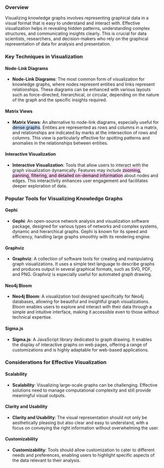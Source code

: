 ### Overview
Visualizing knowledge graphs involves representing graphical data in a visual format that is easy to understand and interact with. Effective visualization helps in revealing hidden patterns, understanding complex structures, and communicating insights clearly. This is crucial for data scientists, researchers, and decision-makers who rely on the graphical representation of data for analysis and presentation.

### Key Techniques in Visualization

#### Node-Link Diagrams
- **Node-Link Diagrams**: The most common form of visualization for knowledge graphs, where nodes represent entities and links represent relationships. These diagrams can be enhanced with various layouts such as force-directed, hierarchical, or circular, depending on the nature of the graph and the specific insights required.

#### Matrix Views
- **Matrix Views**: An alternative to node-link diagrams, especially useful for <mark style="background: #ADCCFFA6;">dense graphs</mark>. Entities are represented as rows and columns in a matrix, and relationships are indicated by marks at the intersection of rows and columns. This view is particularly effective for spotting patterns and anomalies in the relationships between entities.

#### Interactive Visualization
- **Interactive Visualization**: Tools that allow users to interact with the graph visualization dynamically. Features may include <mark style="background: #FFB8EBA6;">zooming, panning, filtering, and detailed on-demand information</mark> about nodes and edges. This interactivity enhances user engagement and facilitates deeper exploration of data.

### Popular Tools for Visualizing Knowledge Graphs

#### Gephi
- **Gephi**: An open-source network analysis and visualization software package, designed for various types of networks and complex systems, dynamic and hierarchical graphs. Gephi is known for its speed and efficiency, handling large graphs smoothly with its rendering engine.

#### Graphviz
- **Graphviz**: A collection of software tools for creating and manipulating graph visualizations. It uses a simple text language to describe graphs and produces output in several graphical formats, such as SVG, PDF, and PNG. Graphviz is especially useful for automated graph drawing.

#### Neo4j Bloom
- **Neo4j Bloom**: A visualization tool designed specifically for Neo4j databases, allowing for beautiful and insightful graph visualizations. Bloom enables users to explore and interact with their data through a simple and intuitive interface, making it accessible even to those without technical expertise.

#### Sigma.js
- **Sigma.js**: A JavaScript library dedicated to graph drawing. It enables the display of interactive graphs on web pages, offering a range of customizations and is highly adaptable for web-based applications.

### Considerations for Effective Visualization

#### Scalability
- **Scalability**: Visualizing large-scale graphs can be challenging. Effective solutions need to manage computational complexity and still provide meaningful visual outputs.

#### Clarity and Usability
- **Clarity and Usability**: The visual representation should not only be aesthetically pleasing but also clear and easy to understand, with a focus on conveying the right information without overwhelming the user.

#### Customizability
- **Customizability**: Tools should allow customization to cater to different needs and preferences, enabling users to highlight specific aspects of the data relevant to their analysis.
